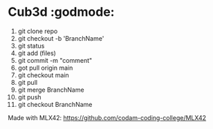 # Cub3d :godmode:

1. git clone repo
2. git checkout -b 'BranchName'
3. git status
4. git add (files)
5. git commit -m "comment"
6. got pull origin main
7. git checkout main
8. git pull
9. git merge BranchName
10. git push
11. git checkout BranchName

Made with MLX42:
https://github.com/codam-coding-college/MLX42
